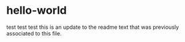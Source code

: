 # hello-world
test test test
this is an update to the readme text that was previously associated to this file.
